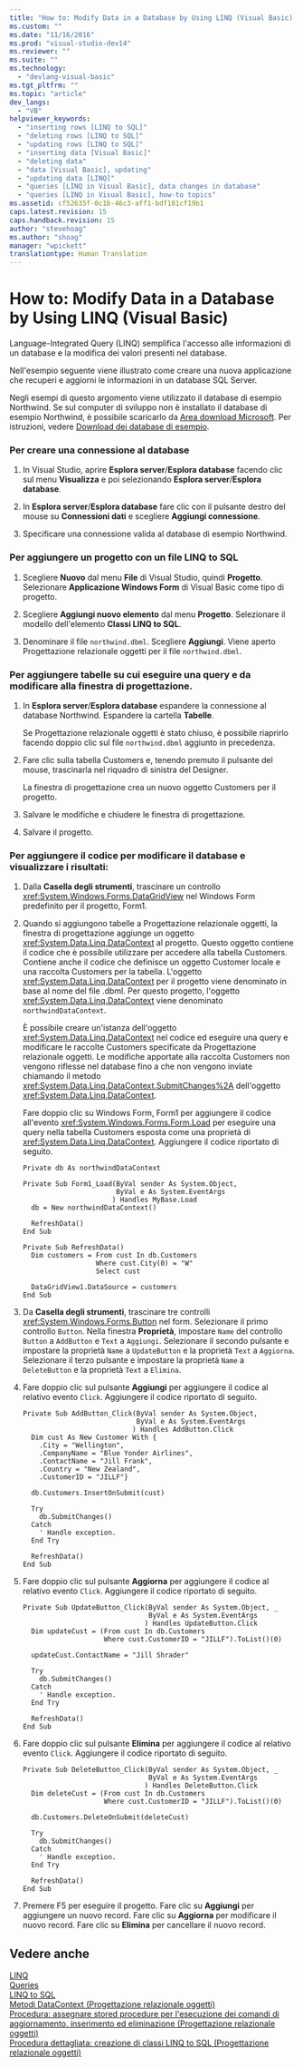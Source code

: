 ```yaml
---
title: "How to: Modify Data in a Database by Using LINQ (Visual Basic) | Microsoft Docs"
ms.custom: ""
ms.date: "11/16/2016"
ms.prod: "visual-studio-dev14"
ms.reviewer: ""
ms.suite: ""
ms.technology: 
  - "devlang-visual-basic"
ms.tgt_pltfrm: ""
ms.topic: "article"
dev_langs: 
  - "VB"
helpviewer_keywords: 
  - "inserting rows [LINQ to SQL]"
  - "deleting rows [LINQ to SQL]"
  - "updating rows [LINQ to SQL]"
  - "inserting data [Visual Basic]"
  - "deleting data"
  - "data [Visual Basic], updating"
  - "updating data [LINQ]"
  - "queries [LINQ in Visual Basic], data changes in database"
  - "queries [LINQ in Visual Basic], how-to topics"
ms.assetid: cf52635f-0c1b-46c3-aff1-bdf181cf19b1
caps.latest.revision: 15
caps.handback.revision: 15
author: "stevehoag"
ms.author: "shoag"
manager: "wpickett"
translationtype: Human Translation
---
```

# How to: Modify Data in a Database by Using LINQ (Visual Basic)
Language\-Integrated Query \(LINQ\) semplifica l'accesso alle informazioni di un database e la modifica dei valori presenti nel database.  
  
 Nell'esempio seguente viene illustrato come creare una nuova applicazione che recuperi e aggiorni le informazioni in un database SQL Server.  
  
 Negli esempi di questo argomento viene utilizzato il database di esempio Northwind.  Se sul computer di sviluppo non è installato il database di esempio Northwind, è possibile scaricarlo da [Area download Microsoft](http://go.microsoft.com/fwlink/?LinkID=98088).  Per istruzioni, vedere [Download dei database di esempio](../Topic/Downloading%20Sample%20Databases.md).  
  
### Per creare una connessione al database  
  
1.  In Visual Studio, aprire **Esplora server**\/**Esplora database** facendo clic sul menu **Visualizza** e poi selezionando **Esplora server**\/**Esplora database**.  
  
2.  In **Esplora server**\/**Esplora database** fare clic con il pulsante destro del mouse su **Connessioni dati** e scegliere **Aggiungi connessione**.  
  
3.  Specificare una connessione valida al database di esempio Northwind.  
  
### Per aggiungere un progetto con un file LINQ to SQL  
  
1.  Scegliere **Nuovo** dal menu **File** di Visual Studio, quindi **Progetto**.  Selezionare **Applicazione Windows Form** di Visual Basic come tipo di progetto.  
  
2.  Scegliere **Aggiungi nuovo elemento** dal menu **Progetto**.  Selezionare il modello dell'elemento **Classi LINQ to SQL**.  
  
3.  Denominare il file `northwind.dbml`.  Scegliere **Aggiungi**.  Viene aperto Progettazione relazionale oggetti per il file `northwind.dbml`.  
  
### Per aggiungere tabelle su cui eseguire una query e da modificare alla finestra di progettazione.  
  
1.  In **Esplora server**\/**Esplora database** espandere la connessione al database Northwind.  Espandere la cartella **Tabelle**.  
  
     Se Progettazione relazionale oggetti è stato chiuso, è possibile riaprirlo facendo doppio clic sul file `northwind.dbml` aggiunto in precedenza.  
  
2.  Fare clic sulla tabella Customers e, tenendo premuto il pulsante del mouse, trascinarla nel riquadro di sinistra del Designer.  
  
     La finestra di progettazione crea un nuovo oggetto Customers per il progetto.  
  
3.  Salvare le modifiche e chiudere le finestra di progettazione.  
  
4.  Salvare il progetto.  
  
### Per aggiungere il codice per modificare il database e visualizzare i risultati:  
  
1.  Dalla **Casella degli strumenti**, trascinare un controllo <xref:System.Windows.Forms.DataGridView> nel Windows Form predefinito per il progetto, Form1.  
  
2.  Quando si aggiungono tabelle a Progettazione relazionale oggetti, la finestra di progettazione aggiunge un oggetto <xref:System.Data.Linq.DataContext> al progetto.  Questo oggetto contiene il codice che è possibile utilizzare per accedere alla tabella Customers.  Contiene anche il codice che definisce un oggetto Customer locale e una raccolta Customers per la tabella.  L'oggetto <xref:System.Data.Linq.DataContext> per il progetto viene denominato in base al nome del file .dbml.  Per questo progetto, l'oggetto <xref:System.Data.Linq.DataContext> viene denominato `northwindDataContext`.  
  
     È possibile creare un'istanza dell'oggetto <xref:System.Data.Linq.DataContext> nel codice ed eseguire una query e modificare le raccolte Customers specificate da Progettazione relazionale oggetti.  Le modifiche apportate alla raccolta Customers non vengono riflesse nel database fino a che non vengono inviate chiamando il metodo <xref:System.Data.Linq.DataContext.SubmitChanges%2A> dell'oggetto <xref:System.Data.Linq.DataContext>.  
  
     Fare doppio clic su Windows Form, Form1 per aggiungere il codice all'evento <xref:System.Windows.Forms.Form.Load> per eseguire una query nella tabella Customers esposta come una proprietà di <xref:System.Data.Linq.DataContext>.  Aggiungere il codice riportato di seguito.  
  
    ```vb#  
    Private db As northwindDataContext  
  
    Private Sub Form1_Load(ByVal sender As System.Object,   
                           ByVal e As System.EventArgs  
                          ) Handles MyBase.Load  
      db = New northwindDataContext()  
  
      RefreshData()  
    End Sub  
  
    Private Sub RefreshData()  
      Dim customers = From cust In db.Customers   
                      Where cust.City(0) = "W"   
                      Select cust  
  
      DataGridView1.DataSource = customers  
    End Sub  
    ```  
  
3.  Da **Casella degli strumenti**, trascinare tre controlli <xref:System.Windows.Forms.Button> nel form.  Selezionare il primo controllo `Button`.  Nella finestra **Proprietà**, impostare `Name` del controllo `Button` a `AddButton` e `Text` a `Aggiungi`.  Selezionare il secondo pulsante e impostare la proprietà `Name` a `UpdateButton` e la proprietà `Text` a `Aggiorna`.  Selezionare il terzo pulsante e impostare la proprietà `Name` a `DeleteButton` e la proprietà `Text` a `Elimina`.  
  
4.  Fare doppio clic sul pulsante **Aggiungi** per aggiungere il codice al relativo evento `Click`.  Aggiungere il codice riportato di seguito.  
  
    ```vb#  
    Private Sub AddButton_Click(ByVal sender As System.Object,   
                                ByVal e As System.EventArgs  
                               ) Handles AddButton.Click  
      Dim cust As New Customer With {   
        .City = "Wellington",   
        .CompanyName = "Blue Yonder Airlines",   
        .ContactName = "Jill Frank",   
        .Country = "New Zealand",   
        .CustomerID = "JILLF"}  
  
      db.Customers.InsertOnSubmit(cust)  
  
      Try  
        db.SubmitChanges()  
      Catch  
        ' Handle exception.  
      End Try  
  
      RefreshData()  
    End Sub  
    ```  
  
5.  Fare doppio clic sul pulsante **Aggiorna** per aggiungere il codice al relativo evento `Click`.  Aggiungere il codice riportato di seguito.  
  
    ```vb#  
    Private Sub UpdateButton_Click(ByVal sender As System.Object, _  
                                   ByVal e As System.EventArgs  
                                  ) Handles UpdateButton.Click  
      Dim updateCust = (From cust In db.Customers   
                        Where cust.CustomerID = "JILLF").ToList()(0)  
  
      updateCust.ContactName = "Jill Shrader"  
  
      Try  
        db.SubmitChanges()  
      Catch  
        ' Handle exception.  
      End Try  
  
      RefreshData()  
    End Sub  
    ```  
  
6.  Fare doppio clic sul pulsante **Elimina** per aggiungere il codice al relativo evento `Click`.  Aggiungere il codice riportato di seguito.  
  
    ```vb#  
    Private Sub DeleteButton_Click(ByVal sender As System.Object, _  
                                   ByVal e As System.EventArgs  
                                  ) Handles DeleteButton.Click  
      Dim deleteCust = (From cust In db.Customers   
                        Where cust.CustomerID = "JILLF").ToList()(0)  
  
      db.Customers.DeleteOnSubmit(deleteCust)  
  
      Try  
        db.SubmitChanges()  
      Catch  
        ' Handle exception.  
      End Try  
  
      RefreshData()  
    End Sub  
    ```  
  
7.  Premere F5 per eseguire il progetto.  Fare clic su **Aggiungi** per aggiungere un nuovo record.  Fare clic su **Aggiorna** per modificare il nuovo record.  Fare clic su **Elimina** per cancellare il nuovo record.  
  
## Vedere anche  
 [LINQ](../../../../visual-basic/programming-guide/language-features/linq/index.md)   
 [Queries](../../../../visual-basic/language-reference/queries/queries.md)   
 [LINQ to SQL](../Topic/LINQ%20to%20SQL.md)   
 [Metodi DataContext \(Progettazione relazionale oggetti\)](/visual-studio/data-tools/datacontext-methods-o-r-designer)   
 [Procedura: assegnare stored procedure per l'esecuzione dei comandi di aggiornamento, inserimento ed eliminazione \(Progettazione relazionale oggetti\)](../Topic/How%20to:%20Assign%20stored%20procedures%20to%20perform%20updates,%20inserts,%20and%20deletes%20\(O-R%20Designer\).md)   
 [Procedura dettagliata: creazione di classi LINQ to SQL \(Progettazione relazionale oggetti\)](../Topic/Walkthrough:%20Creating%20LINQ%20to%20SQL%20Classes%20\(O-R%20Designer\).md)